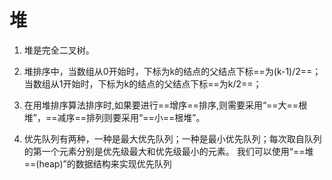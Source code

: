 # 堆
1. 堆是完全二叉树。

2. 堆排序中，当数组从0开始时，下标为k的结点的父结点下标==为(k-1)/2==；  
当数组从1开始时，下标为k的结点的父结点下标==为k/2==；
3. 在用堆排序算法排序时,如果要进行==增序==排序,则需要采用“==大==根堆”，==减序==排列则要采用“==小==根堆”。
4. 优先队列有两种，一种是最大优先队列；一种是最小优先队列；每次取自队列的第一个元素分别是优先级最大和优先级最小的元素。 我们可以使用“==堆==(heap)”的数据结构来实现优先队列